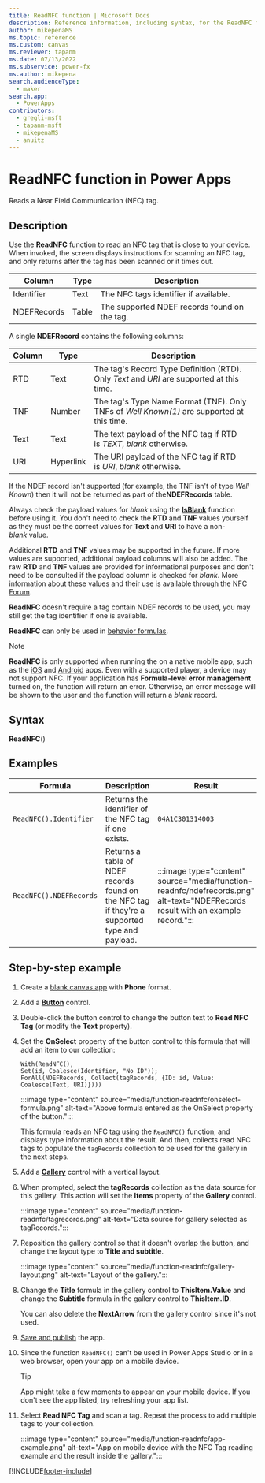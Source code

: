 ```yaml
---
title: ReadNFC function | Microsoft Docs
description: Reference information, including syntax, for the ReadNFC function in Power Apps
author: mikepenaMS
ms.topic: reference
ms.custom: canvas
ms.reviewer: tapanm
ms.date: 07/13/2022
ms.subservice: power-fx
ms.author: mikepena
search.audienceType:
  - maker
search.app:
  - PowerApps
contributors:
  - gregli-msft
  - tapanm-msft
  - mikepenaMS
  - anuitz
---
```


# ReadNFC function in Power Apps

Reads a Near Field Communication (NFC) tag.

## Description

Use the **ReadNFC** function to read an NFC tag that is close to your device. When invoked, the screen displays instructions for scanning an NFC tag, and only returns after the tag has been scanned or it times out.

| **Column**  | **Type** | **Description**                              |
|-------------|----------|----------------------------------------------|
| Identifier  | Text     | The NFC tags identifier if available.        |
| NDEFRecords | Table    | The supported NDEF records found on the tag. |

A single **NDEFRecord** contains the following columns:

| **Column** | **Type**  | **Description**                                                                            |
|------------|-----------|--------------------------------------------------------------------------------------------|
| RTD        | Text      | The tag's Record Type Definition (RTD). Only *Text* and *URI* are supported at this time.  |
| TNF        | Number    | The tag's Type Name Format (TNF). Only TNFs of *Well Known(1)* are supported at this time. |
| Text       | Text      | The text payload of the NFC tag if RTD is *TEXT*, *blank* otherwise.                       |
| URI        | Hyperlink | The URI payload of the NFC tag if RTD is *URI*, *blank* otherwise.                         |

If the NDEF record isn't supported (for example, the TNF isn't of type *Well Known*) then it will not be returned as part of the**NDEFRecords** table.

Always check the payload values for *blank* using the [**IsBlank**](function-isblank-isempty.md) function before using it. You don't need to check the **RTD** and **TNF** values yourself as they must be the correct values for **Text** and **URI** to have a non-*blank* value.

Additional **RTD** and **TNF** values may be supported in the future. If more values are supported, additional payload columns will also be added. The raw **RTD** and **TNF** values are provided for informational purposes and don't need to be consulted if the payload column is checked for *blank*. More information about these values and their use is available through the [NFC Forum](https://nfc-forum.org/).

**ReadNFC** doesn't require a tag contain NDEF records to be used, you may still get the tag identifier if one is available.  
  
**ReadNFC** can only be used in [behavior formulas](/power-apps/maker/canvas-apps/working-with-formulas-in-depth).

> [!NOTE]
> **ReadNFC** is only supported when running the on a native mobile app, such as the [iOS](https://apps.apple.com/us/app/power-apps/id1047318566) and [Android](https://play.google.com/store/apps/details?id=com.microsoft.msapps) apps. Even with a supported player, a device may not support NFC. If your application has **Formula-level error management** turned on, the function will return an error. Otherwise, an error message will be shown to the user and the function will return a *blank* record.

## Syntax

**ReadNFC**()

## Examples

| **Formula**           | **Description**                                                                                | **Result**                                                              |
|-----------------------|------------------------------------------------------------------------------------------------|-------------------------------------------------------------------------|
| `ReadNFC().Identifier`  | Returns the identifier of the NFC tag if one exists.                                            | `04A1C301314003`                                                          |
| `ReadNFC().NDEFRecords` | Returns a table of NDEF records found on the NFC tag if they're a supported type and payload. | :::image type="content" source="media/function-readnfc/ndefrecords.png" alt-text="NDEFRecords result with an example record."::: |

## Step-by-step example

1. Create a [blank canvas app](/power-apps/maker/canvas-apps/create-blank-app) with **Phone** format.

1. Add a [**Button**](/power-apps/maker/canvas-apps/controls/control-button) control.

1. Double-click the button control to change the button text to **Read NFC Tag** (or modify the **Text** property).

1. Set the **OnSelect** property of the button control to this formula that will add an item to our collection:  

    ```powerapps-dot
    With(ReadNFC(),
    Set(id, Coalesce(Identifier, "No ID"));
    ForAll(NDEFRecords, Collect(tagRecords, {ID: id, Value: Coalesce(Text, URI)})))
    ```

    :::image type="content" source="media/function-readnfc/onselect-formula.png" alt-text="Above formula entered as the OnSelect property of the button.":::

    This formula reads an NFC tag using the `ReadNFC()` function, and displays type information about the result. And then, collects read NFC tags to populate the `tagRecords` collection to be used for the gallery in the next steps.

1. Add a [**Gallery**](/power-apps/maker/canvas-apps/controls/control-gallery) control with a vertical layout.

1. When prompted, select the **tagRecords** collection as the data source for this gallery. This action will set the **Items** property of the **Gallery** control.

    :::image type="content" source="media/function-readnfc/tagrecords.png" alt-text="Data source for gallery selected as tagRecords.":::

1. Reposition the gallery control so that it doesn't overlap the button, and change the layout type to **Title and subtitle**.

    :::image type="content" source="media/function-readnfc/gallery-layout.png" alt-text="Layout of the gallery.":::

1. Change the **Title** formula in the gallery control to **ThisItem.Value** and change the **Subtitle** formula in the gallery control to **ThisItem.ID**.

    You can also delete the **NextArrow** from the gallery control since it's not used.

1. [Save and publish](/power-apps/maker/canvas-apps/save-publish-app) the app.

1. Since the function `ReadNFC()` can't be used in Power Apps Studio or in a web browser, open your app on a mobile device.

    > [!TIP]
    > App might take a few moments to appear on your mobile device. If you don't see the app listed, try refreshing your app list.

1. Select **Read NFC Tag** and scan a tag. Repeat the process to add multiple tags to your collection.

    :::image type="content" source="media/function-readnfc/app-example.png" alt-text="App on mobile device with the NFC Tag reading example and the result inside the gallery.":::

[!INCLUDE[footer-include](../../includes/footer-banner.md)]
